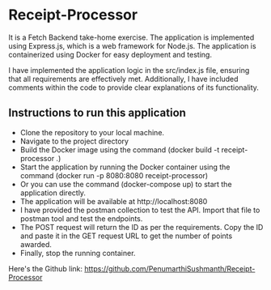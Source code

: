 # Receipt-Processor
It is a Fetch Backend take-home exercise. The application is implemented using Express.js, which is a web framework for Node.js. The application is containerized using Docker for easy deployment and testing.

I have implemented the application logic in the src/index.js file, ensuring that all requirements are effectively met. Additionally, I have included comments within the code to provide clear explanations of its functionality.


## Instructions to run this application

* Clone the repository to your local machine.
* Navigate to the project directory
* Build the Docker image using the command (docker build -t receipt-processor .)
* Start the application by running the Docker container using the command (docker run -p 8080:8080 receipt-processor)
* Or you can use the command (docker-compose up) to start the application directly.
* The application will be available at http://localhost:8080
* I have provided the postman collection to test the API. Import that file to postman tool and test the endpoints.
* The POST request will return the ID as per the requirements. Copy the ID and paste it in the GET request URL to get the number of points awarded.
* Finally, stop the running container.

Here's the Github link: https://github.com/PenumarthiSushmanth/Receipt-Processor 



